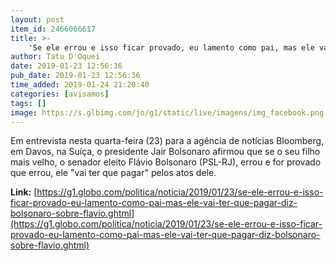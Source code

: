 ```yaml
---
layout: post
item_id: 2466066617
title: >-
    'Se ele errou e isso ficar provado, eu lamento como pai, mas ele vai ter que pagar', diz Bolsonaro sobre Flávio
author: Tatu D'Oquei
date: 2019-01-23 12:56:36
pub_date: 2019-01-23 12:56:36
time_added: 2019-01-24 21:20:40
categories: [avisamos]
tags: []
image: https://s.glbimg.com/jo/g1/static/live/imagens/img_facebook.png
---
```


Em entrevista nesta quarta-feira (23) para a agência de notícias Bloomberg, em Davos, na Suíça, o presidente Jair Bolsonaro afirmou que se o seu filho mais velho, o senador eleito Flávio Bolsonaro (PSL-RJ), errou e for provado que errou, ele "vai ter que pagar" pelos atos dele.

**Link:** [https://g1.globo.com/politica/noticia/2019/01/23/se-ele-errou-e-isso-ficar-provado-eu-lamento-como-pai-mas-ele-vai-ter-que-pagar-diz-bolsonaro-sobre-flavio.ghtml](https://g1.globo.com/politica/noticia/2019/01/23/se-ele-errou-e-isso-ficar-provado-eu-lamento-como-pai-mas-ele-vai-ter-que-pagar-diz-bolsonaro-sobre-flavio.ghtml)

